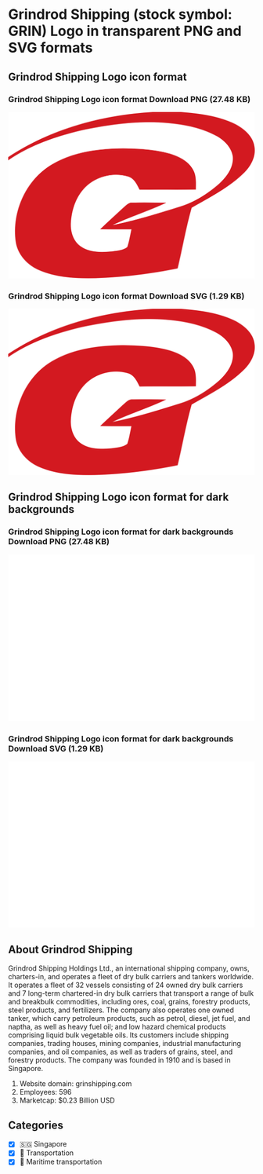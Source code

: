 # Grindrod Shipping (stock symbol: GRIN) Logo in transparent PNG and SVG formats

## Grindrod Shipping Logo icon format

### Grindrod Shipping Logo icon format Download PNG (27.48 KB)

![Grindrod Shipping Logo icon format Download PNG (27.48 KB)](/img/orig/GRIN-d234c966.png)

### Grindrod Shipping Logo icon format Download SVG (1.29 KB)

![Grindrod Shipping Logo icon format Download SVG (1.29 KB)](/img/orig/GRIN-99e11a07.svg)

## Grindrod Shipping Logo icon format for dark backgrounds

### Grindrod Shipping Logo icon format for dark backgrounds Download PNG (27.48 KB)

![Grindrod Shipping Logo icon format for dark backgrounds Download PNG (27.48 KB)](/img/orig/GRIN.D-e4301049.png)

### Grindrod Shipping Logo icon format for dark backgrounds Download SVG (1.29 KB)

![Grindrod Shipping Logo icon format for dark backgrounds Download SVG (1.29 KB)](/img/orig/GRIN.D-b9a7293d.svg)

## About Grindrod Shipping

Grindrod Shipping Holdings Ltd., an international shipping company, owns, charters-in, and operates a fleet of dry bulk carriers and tankers worldwide. It operates a fleet of 32 vessels consisting of 24 owned dry bulk carriers and 7 long-term chartered-in dry bulk carriers that transport a range of bulk and breakbulk commodities, including ores, coal, grains, forestry products, steel products, and fertilizers. The company also operates one owned tanker, which carry petroleum products, such as petrol, diesel, jet fuel, and naptha, as well as heavy fuel oil; and low hazard chemical products comprising liquid bulk vegetable oils. Its customers include shipping companies, trading houses, mining companies, industrial manufacturing companies, and oil companies, as well as traders of grains, steel, and forestry products. The company was founded in 1910 and is based in Singapore.

1. Website domain: grinshipping.com
2. Employees: 596
3. Marketcap: $0.23 Billion USD


## Categories
- [x] 🇸🇬 Singapore
- [x] 🚚 Transportation
- [x] 🚢 Maritime transportation
